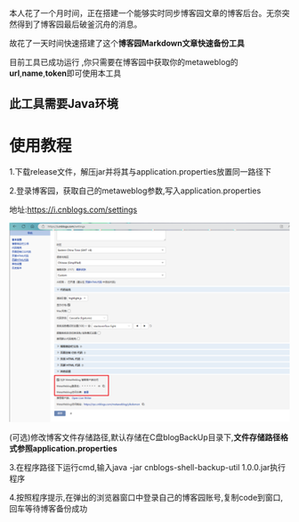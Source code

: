 本人花了一个月时间，正在搭建一个能够实时同步博客园文章的博客后台。无奈突然得到了博客园最后破釜沉舟的消息。

故花了一天时间快速搭建了这个**博客园Markdown文章快速备份工具**

目前工具已成功运行 ,你只需要在博客园中获取你的metaweblog的**url**,**name**,**token**即可使用本工具

## 此工具需要Java环境

# 使用教程
1.下载release文件，解压jar并将其与application.properties放置同一路径下

2.登录博客园，获取自己的metaweblog参数,写入application.properties

地址:https://i.cnblogs.com/settings

![img.png](img.png)

(可选)修改博客文件存储路径,默认存储在C盘blogBackUp目录下,**文件存储路径格式参照application.properties**

3.在程序路径下运行cmd,输入java -jar cnblogs-shell-backup-util 1.0.0.jar执行程序

4.按照程序提示,在弹出的浏览器窗口中登录自己的博客园账号,复制code到窗口,回车等待博客备份成功
